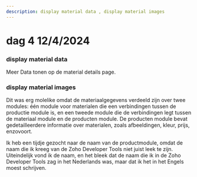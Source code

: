 ```yaml
---
description: display material data , display material images
---
```


# dag 4 12/4/2024

### display material data&#x20;

Meer Data tonen op de material details page.

### display material images&#x20;

Dit was erg molelike omdat de materiaalgegevens verdeeld zijn over twee modules: één module voor materialen die een verbindingen tussen de productie module is, en een tweede module die de verbindingen legt tussen de materiaal module en de producten module. De producten module bevat gedetailleerdere informatie over materialen, zoals afbeeldingen, kleur, prijs, enzovoort.

Ik heb een tijdje gezocht naar de naam van de productmodule, omdat de naam die ik kreeg van de Zoho Developer Tools niet juist leek te zijn. Uiteindelijk vond ik de naam, en het bleek dat de naam die ik in de Zoho Developer Tools zag in het Nederlands was, maar dat ik het in het Engels moest schrijven.
